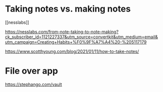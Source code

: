

# Taking notes vs. making notes

[[nesslabs]]

https://nesslabs.com/from-note-taking-to-note-making?ck_subscriber_id=1121227337&utm_source=convertkit&utm_medium=email&utm_campaign=Creating+Habits+%F0%9F%A7%A4%20-%205117179


https://www.scotthyoung.com/blog/2021/01/11/how-to-take-notes/


# File over  app

https://stephango.com/vault

